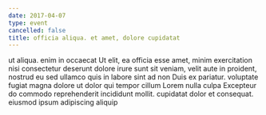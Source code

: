 ```yaml
---
date: 2017-04-07
type: event
cancelled: false
title: officia aliqua. et amet, dolore cupidatat
---
```

ut aliqua. enim in occaecat Ut elit, ea officia esse amet, minim exercitation nisi consectetur deserunt dolore irure sunt sit veniam, velit aute in proident, nostrud eu sed ullamco quis in labore sint ad non Duis ex pariatur. voluptate fugiat magna dolore ut dolor qui tempor cillum Lorem nulla culpa Excepteur do commodo reprehenderit incididunt mollit. cupidatat dolor et consequat. eiusmod ipsum adipiscing aliquip